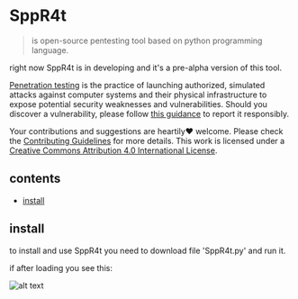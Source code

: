 # SppR4t
> is open-source pentesting tool based on python programming language.

right now SppR4t is in developing and it's a pre-alpha version of this tool.

[Penetration testing](https://en.wikipedia.org/wiki/Penetration_test) is the practice of launching authorized, simulated attacks against computer systems and their physical infrastructure to expose potential security weaknesses and vulnerabilities. Should you discover a vulnerability, please follow [this guidance](https://kb.cert.org/vuls/guidance/) to report it responsibly.

Your contributions and suggestions are heartily♥ welcome. Please check the [Contributing Guidelines](CONTRIBUTING.md) for more details. This work is licensed under a [Creative Commons Attribution 4.0 International License](https://creativecommons.org/licenses/by/4.0/).

## contents

* [install](#install)

## install
to install and use SppR4t you need to download file 'SppR4t.py' and run it.
<div>if after loading you see this:<div>

![alt text](https://pbs.twimg.com/profile_images/1498641868397191170/6qW2XkuI_400x400.png)
